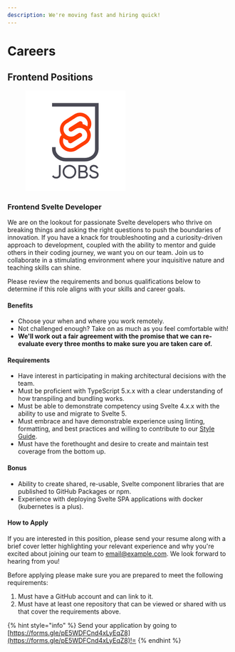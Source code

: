 ```yaml
---
description: We're moving fast and hiring quick!
---
```


# Careers

## Frontend Positions

<figure><img src="../.gitbook/assets/image (1).png" alt=""><figcaption></figcaption></figure>

### Frontend Svelte Developer

We are on the lookout for passionate Svelte developers who thrive on breaking things and asking the right questions to push the boundaries of innovation. If you have a knack for troubleshooting and a curiosity-driven approach to development, coupled with the ability to mentor and guide others in their coding journey, we want you on our team. Join us to collaborate in a stimulating environment where your inquisitive nature and teaching skills can shine.

Please review the requirements and bonus qualifications below to determine if this role aligns with your skills and career goals.

#### Benefits

* Choose your when and where you work remotely.
* Not challenged enough? Take on as much as you feel comfortable with!
* **We'll work out a fair agreement with the promise that we can re-evaluate every three months to make sure you are taken care of.**

#### Requirements

* Have interest in participating in making architectural decisions with the team.
* Must be proficient with TypeScript 5.x.x with a clear understanding of how transpiling and bundling works.
* Must be able to demonstrate competency using Svelte 4.x.x with the ability to use and migrate to  Svelte 5.
* Must embrace and have demonstrable experience using linting, formatting, and best practices and willing to contribute to our [Style Guide](styleguide.md).
* Must have the forethought and desire to create and maintain test coverage from the bottom up.

#### Bonus

* Ability to create shared, re-usable, Svelte component libraries that are published to GitHub Packages or npm.
* Experience with deploying Svelte SPA applications with docker (kubernetes is a plus).

#### How to Apply

If you are interested in this position, please send your resume along with a brief cover letter highlighting your relevant experience and why you're excited about joining our team to [email@example.com](mailto:email@example.com). We look forward to hearing from you!

Before applying please make sure you are prepared to meet the following requirements:

1. Must have a GitHub account and can link to it.
2. Must have at least one repository that can be viewed or shared with us that cover the requirements above.

{% hint style="info" %}
Send your application by going to [https://forms.gle/pE5WDFCnd4xLyEqZ8](https://forms.gle/pE5WDFCnd4xLyEqZ8)!=
{% endhint %}

